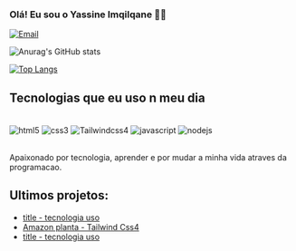 ### Olá! Eu sou o Yassine Imqilqane 🖐🏻


[![Email](https://img.shields.io/badge/Gmail-D14836?style=for-the-badge&logo=gmail&logoColor=white)](yassinelmqilqane@gmail.com)


![Anurag's GitHub stats](https://github-readme-stats.vercel.app/api?username=Yaseenlmqilqane&show_icons=true&theme=transparent)

[![Top Langs](https://github-readme-stats.vercel.app/api/top-langs/?username=Yaseenlmqilqane)](https://github.com/anuraghazra/github-readme-stats)

## Tecnologias que eu uso n meu dia

<div style="display: inline_block"><br/>
  <img align="center" alt="html5" src="https://img.shields.io/badge/HTML5-E34F26?style=for-the-badge&logo=html5&logoColor=white">
  <img align="center" alt="css3" src="https://img.shields.io/badge/CSS3-1572B6?style=for-the-badge&logo=css3&logoColor=white">
  <img align="center" alt="Tailwindcss4" src="https://img.shields.io/badge/Tailwind_CSS-38B2AC?style=for-the-badge&logo=tailwind-css&logoColor=white">
  <img align="center" alt="javascript" src="https://img.shields.io/badge/JavaScript-F7DF1E?style=for-the-badge&logo=javascript&logoColor=black">
  <img align="center" alt="nodejs" src="https://img.shields.io/badge/Node.js-43853D?style=for-the-badge&logo=node.js&logoColor=white">
</div><br/>

Apaixonado por tecnologia, aprender e por mudar a minha vida atraves da programacao.

## Ultimos projetos:
- [title - tecnologia uso](link)<br/>
- [Amazon planta - Tailwind Css4](https://amazon-planta.netlify.app/)<br/>
- [title - tecnologia uso](link)<br/>

